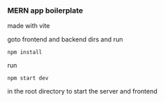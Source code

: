 ### MERN app boilerplate
made with vite
  
goto frontend and backend dirs and run 
```
npm install
````
run
```
npm start dev
```
in the root directory to start the server and frontend


